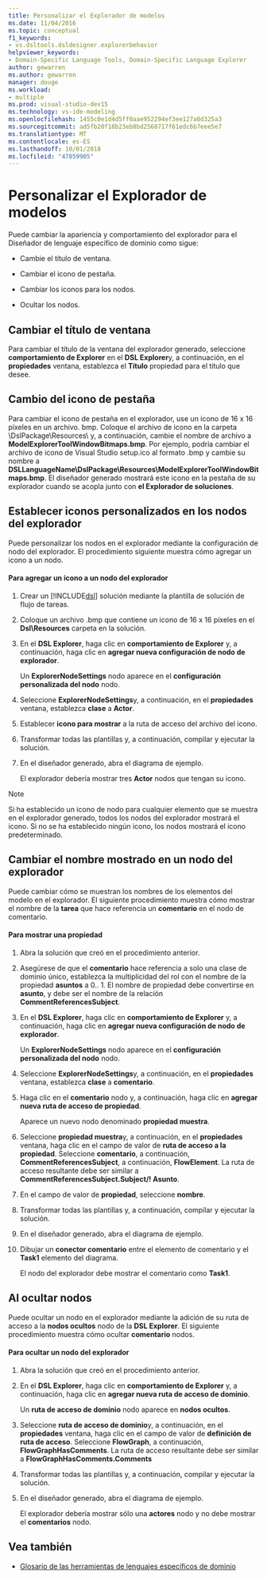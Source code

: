 ```yaml
---
title: Personalizar el Explorador de modelos
ms.date: 11/04/2016
ms.topic: conceptual
f1_keywords:
- vs.dsltools.dsldesigner.explorerbehavior
helpviewer_keywords:
- Domain-Specific Language Tools, Domain-Specific Language Explorer
author: gewarren
ms.author: gewarren
manager: douge
ms.workload:
- multiple
ms.prod: visual-studio-dev15
ms.technology: vs-ide-modeling
ms.openlocfilehash: 1455c0e1d4d5ff0aae952294ef3ee127a0d325a3
ms.sourcegitcommit: ad5fb20f18b23eb8bd2568717f61edc6b7eee5e7
ms.translationtype: MT
ms.contentlocale: es-ES
ms.lasthandoff: 10/01/2018
ms.locfileid: "47859905"
---
```

# <a name="customizing-the-model-explorer"></a>Personalizar el Explorador de modelos
Puede cambiar la apariencia y comportamiento del explorador para el Diseñador de lenguaje específico de dominio como sigue:

-   Cambie el título de ventana.

-   Cambiar el icono de pestaña.

-   Cambiar los iconos para los nodos.

-   Ocultar los nodos.

## <a name="changing-the-window-title"></a>Cambiar el título de ventana
 Para cambiar el título de la ventana del explorador generado, seleccione **comportamiento de Explorer** en el **DSL Explorer**y, a continuación, en el **propiedades** ventana, establezca el  **Título** propiedad para el título que desee.

## <a name="changing-the-tab-icon"></a>Cambio del icono de pestaña
 Para cambiar el icono de pestaña en el explorador, use un icono de 16 x 16 píxeles en un archivo. bmp. Coloque el archivo de icono en la carpeta \DslPackage\Resources\ y, a continuación, cambie el nombre de archivo a **ModelExplorerToolWindowBitmaps.bmp**. Por ejemplo, podría cambiar el archivo de icono de Visual Studio setup.ico al formato .bmp y cambie su nombre a **DSLLanguageName\DslPackage\Resources\ModelExplorerToolWindowBitmaps.bmp**. El diseñador generado mostrará este icono en la pestaña de su explorador cuando se acopla junto con **el Explorador de soluciones**.

## <a name="setting-custom-icons-on-explorer-nodes"></a>Establecer iconos personalizados en los nodos del explorador
 Puede personalizar los nodos en el explorador mediante la configuración de nodo del explorador. El procedimiento siguiente muestra cómo agregar un icono a un nodo.

#### <a name="to-add-an-icon-to-an-explorer-node"></a>Para agregar un icono a un nodo del explorador

1.  Crear un [!INCLUDE[dsl](../modeling/includes/dsl_md.md)] solución mediante la plantilla de solución de flujo de tareas.

2.  Coloque un archivo .bmp que contiene un icono de 16 x 16 píxeles en el **Dsl\Resources** carpeta en la solución.

3.  En el **DSL Explorer**, haga clic en **comportamiento de Explorer** y, a continuación, haga clic en **agregar nueva configuración de nodo de explorador**.

     Un **ExplorerNodeSettings** nodo aparece en el **configuración personalizada del nodo** nodo.

4.  Seleccione **ExplorerNodeSettings**y, a continuación, en el **propiedades** ventana, establezca **clase** a **Actor**.

5.  Establecer **icono para mostrar** a la ruta de acceso del archivo del icono.

6.  Transformar todas las plantillas y, a continuación, compilar y ejecutar la solución.

7.  En el diseñador generado, abra el diagrama de ejemplo.

     El explorador debería mostrar tres **Actor** nodos que tengan su icono.

> [!NOTE]
>  Si ha establecido un icono de nodo para cualquier elemento que se muestra en el explorador generado, todos los nodos del explorador mostrará el icono. Si no se ha establecido ningún icono, los nodos mostrará el icono predeterminado.

## <a name="changing-the-name-displayed-on-an-explorer-node"></a>Cambiar el nombre mostrado en un nodo del explorador
 Puede cambiar cómo se muestran los nombres de los elementos del modelo en el explorador. El siguiente procedimiento muestra cómo mostrar el nombre de la **tarea** que hace referencia un **comentario** en el nodo de comentario.

#### <a name="to-display-a-property"></a>Para mostrar una propiedad

1.  Abra la solución que creó en el procedimiento anterior.

2.  Asegúrese de que el **comentario** hace referencia a solo una clase de dominio único, establezca la multiplicidad del rol con el nombre de la propiedad **asuntos** a 0.. 1. El nombre de propiedad debe convertirse en **asunto**, y debe ser el nombre de la relación **CommentReferencesSubject**.

3.  En el **DSL Explorer**, haga clic en **comportamiento de Explorer** y, a continuación, haga clic en **agregar nueva configuración de nodo de explorador**.

     Un **ExplorerNodeSettings** nodo aparece en el **configuración personalizada del nodo** nodo.

4.  Seleccione **ExplorerNodeSettings**y, a continuación, en el **propiedades** ventana, establezca **clase** a **comentario**.

5.  Haga clic en el **comentario** nodo y, a continuación, haga clic en **agregar nueva ruta de acceso de propiedad**.

     Aparece un nuevo nodo denominado **propiedad muestra**.

6.  Seleccione **propiedad muestra**y, a continuación, en el **propiedades** ventana, haga clic en el campo de valor de **ruta de acceso a la propiedad**. Seleccione **comentario**, a continuación, **CommentReferencesSubject**, a continuación, **FlowElement**. La ruta de acceso resultante debe ser similar a **CommentReferencesSubject.Subject/! Asunto**.

7.  En el campo de valor de **propiedad**, seleccione **nombre**.

8.  Transformar todas las plantillas y, a continuación, compilar y ejecutar la solución.

9. En el diseñador generado, abra el diagrama de ejemplo.

10. Dibujar un **conector comentario** entre el elemento de comentario y el **Task1** elemento del diagrama.

     El nodo del explorador debe mostrar el comentario como **Task1**.

## <a name="hiding-nodes"></a>Al ocultar nodos
 Puede ocultar un nodo en el explorador mediante la adición de su ruta de acceso a la **nodos ocultos** nodo de la **DSL Explorer**. El siguiente procedimiento muestra cómo ocultar **comentario** nodos.

#### <a name="to-hide-an-explorer-node"></a>Para ocultar un nodo del explorador

1.  Abra la solución que creó en el procedimiento anterior.

2.  En el **DSL Explorer**, haga clic en **comportamiento de Explorer** y, a continuación, haga clic en **agregar nueva ruta de acceso de dominio**.

     Un **ruta de acceso de dominio** nodo aparece en **nodos ocultos**.

3.  Seleccione **ruta de acceso de dominio**y, a continuación, en el **propiedades** ventana, haga clic en el campo de valor de **definición de ruta de acceso**. Seleccione **FlowGraph**, a continuación, **FlowGraphHasComments**. La ruta de acceso resultante debe ser similar a **FlowGraphHasComments.Comments**

4.  Transformar todas las plantillas y, a continuación, compilar y ejecutar la solución.

5.  En el diseñador generado, abra el diagrama de ejemplo.

     El explorador debería mostrar sólo una **actores** nodo y no debe mostrar el **comentarios** nodo.

## <a name="see-also"></a>Vea también

- [Glosario de las herramientas de lenguajes específicos de dominio](http://msdn.microsoft.com/ca5e84cb-a315-465c-be24-76aa3df276aa)